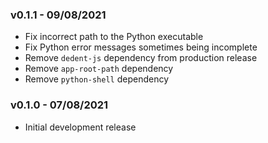### v0.1.1 - 09/08/2021
- Fix incorrect path to the Python executable
- Fix Python error messages sometimes being incomplete
- Remove `dedent-js` dependency from production release
- Remove `app-root-path` dependency
- Remove `python-shell` dependency

### v0.1.0 - 07/08/2021
 - Initial development release
